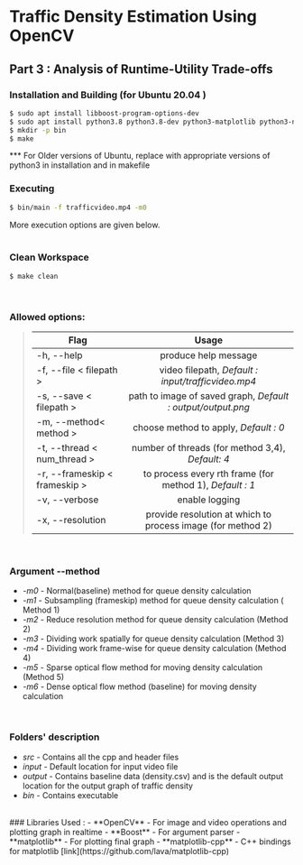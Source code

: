 # Traffic Density Estimation Using OpenCV

## Part 3 : Analysis of Runtime-Utility Trade-offs


### Installation and Building (for Ubuntu 20.04 )

``` bash
$ sudo apt install libboost-program-options-dev
$ sudo apt install python3.8 python3.8-dev python3-matplotlib python3-numpy
$ mkdir -p bin
$ make
```  
*** For Older versions of Ubuntu, replace with appropriate versions of python3 in installation and in makefile

### Executing 
``` bash
$ bin/main -f trafficvideo.mp4 -m0
```  
More execution options are given below.
<br/>
<br/>

### Clean Workspace
``` bash
$ make clean
```

<br/>

### Allowed options:
>| Flag      | Usage           |
>| ------------- |:-------------:|
>| -h, --help                     | produce help message |
>| -f, --file < filepath >    | video filepath, *Default : input/trafficvideo.mp4*      |
>| -s, --save < filepath >    | path to image of saved graph,  *Default : output/output.png*   |
>| -m, --method< method >      | choose method to apply,  *Default : 0* |
>| -t, --thread < num_thread >  | number of threads (for method 3,4), *Default: 4* |
>| -r, --frameskip < frameskip >    | to process every rth frame (for method 1), *Default : 1*      |
>| -v, --verbose    | enable logging |
>| -x, --resolution  | provide resolution at which to process image (for method 2)
<br/>

### Argument --method
- *-m0* - Normal(baseline) method for queue density calculation
- *-m1* - Subsampling (frameskip) method for queue density calculation ( Method 1)
- *-m2* - Reduce resolution method for queue density calculation (Method 2)
- *-m3* - Dividing work spatially for queue density calculation (Method 3)
- *-m4* - Dividing work frame-wise for queue density calculation (Method 4)
- *-m5* - Sparse optical flow method for moving density calculation (Method 5)
- *-m6* - Dense optical flow method (baseline) for moving density calculation
<br>

### Folders' description
- *src* - Contains all the cpp and header files
- *input* - Default location for input video file
- *output* - Contains baseline data (density.csv) and is the default output location for the output graph of traffic density
- *bin* - Contains executable

<br>
### Libraries Used :
- **OpenCV** - For image and video operations and plotting graph in realtime 
- **Boost** - For argument parser
- **matplotlib** - For plotting final graph 
- **matplotlib-cpp** - C++ bindings for matplotlib [link](https://github.com/lava/matplotlib-cpp)



